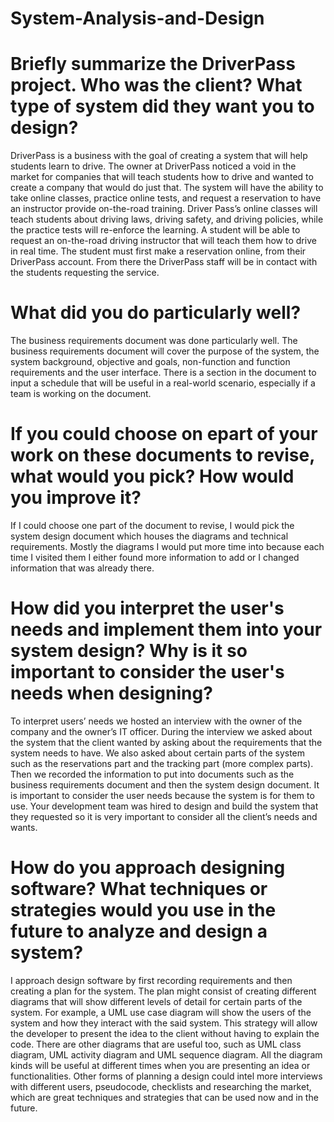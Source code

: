 # System-Analysis-and-Design
# Briefly summarize the DriverPass project. Who was the client? What type of system did they want you to design?
DriverPass is a business with the goal of creating a system that will help students learn to drive. The owner at DriverPass noticed a void in the market for companies that will teach students how to drive and wanted to create a company that would do just that. The system will have the ability to take online classes, practice online tests, and request a reservation to have an instructor provide on-the-road training. Driver Pass’s online classes will teach students about driving laws, driving safety, and driving policies, while the practice tests will re-enforce the learning. A student will be able to request an on-the-road driving instructor that will teach them how to drive in real time. The student must first make a reservation online, from their DriverPass account. From there the DriverPass staff will be in contact with the students requesting the service. 
# What did you do particularly well?
The business requirements document was done particularly well. The business requirements document will cover the purpose of the system, the system background, objective and goals, non-function and function requirements and the user interface. There is a section in the document to input a schedule that will be useful in a real-world scenario, especially if a team is working on the document.
# If you could choose on epart of your work on these documents to revise, what would you pick? How would you improve it?
If I could choose one part of the document to revise, I would pick the system design document which houses the diagrams and technical requirements. Mostly the diagrams I would put more time into because each time I visited them I either found more information to add or I changed information that was already there. 
# How did you interpret the user's needs and implement them into your system design? Why is it so important to consider the user's needs when designing?
To interpret users’ needs we hosted an interview with the owner of the company and the owner’s IT officer. During the interview we asked about the system that the client wanted by asking about the requirements that the system needs to have. We also asked about certain parts of the system such as the reservations part and the tracking part (more complex parts). Then we recorded the information to put into documents such as the business requirements document and then the system design document. It is important to consider the user needs because the system is for them to use. Your development team was hired to design and build the system that they requested so it is very important to consider all the client’s needs and wants. 
# How do you approach designing software? What techniques or strategies would you use in the future to analyze and design a system? 
I approach design software by first recording requirements and then creating a plan for the system. The plan might consist of creating different diagrams that will show different levels of detail for certain parts of the system. For example, a UML use case diagram will show the users of the system and how they interact with the said system. This strategy will allow the developer to present the idea to the client without having to explain the code. There are other diagrams that are useful too, such as UML class diagram, UML activity diagram and UML sequence diagram. All the diagram kinds will be useful at different times when you are presenting an idea or functionalities. Other forms of planning a design could intel more interviews with different users, pseudocode, checklists and researching the market, which are great techniques and strategies that can be used now and in the future.         
